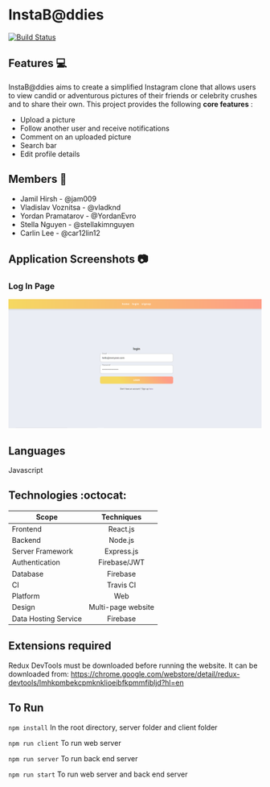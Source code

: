# InstaB@ddies

[![Build Status](https://travis-ci.com/car12lin12/InstaBaddies.svg?branch=master)](https://travis-ci.com/car12lin12/InstaBaddies)

## Features :computer:

InstaB@ddies aims to create a simplified Instagram clone that allows users to view candid or adventurous pictures of their friends or celebrity crushes and to share their own. This project provides the following **core features** :

- Upload a picture
- Follow another user and receive notifications
- Comment on an uploaded picture
- Search bar
- Edit profile details

## Members :bust_in_silhouette:

- Jamil Hirsh - @jam009
- Vladislav Voznitsa - @vladknd
- Yordan Pramatarov - @YordanEvro
- Stella Nguyen - @stellakimnguyen
- Carlin Lee - @car12lin12

## Application Screenshots :camera:
### Log In Page
![Image of LogIn](https://github.com/stellakimnguyen/InstaBaddies/blob/master/lib/client/src/images/LogIn.png)

## Languages

Javascript

## Technologies :octocat:

| Scope                |     Techniques     |
| -------------------- | :----------------: |
| Frontend             |      React.js      |
| Backend              |      Node.js       |
| Server Framework     |     Express.js     |
| Authentication       |    Firebase/JWT    |
| Database             |      Firebase      |
| CI                   |     Travis CI      |
| Platform             |        Web         |
| Design               | Multi-page website |
| Data Hosting Service |      Firebase      |

## Extensions required

Redux DevTools must be downloaded before running the website. It can be downloaded from: https://chrome.google.com/webstore/detail/redux-devtools/lmhkpmbekcpmknklioeibfkpmmfibljd?hl=en

## To Run

`npm install`
In the root directory, server folder and client folder

`npm run client`
To run web server

`npm run server`
To run back end server

`npm run start`
To run web server and back end server
